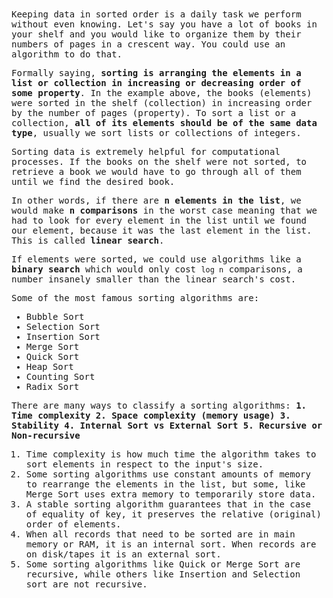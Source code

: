 <samp>
Keeping data in sorted order is a daily task we perform without even knowing. Let's say you have a lot of books in your shelf and you would like to organize them by their numbers of pages in a crescent way. You could use an algorithm to do that.

Formally saying, **sorting is arranging the elements in a list or collection in increasing or decreasing order of some property**. In the example above, the books (elements) were sorted in the shelf (collection) in increasing order by the number of pages (property).
To sort a list or a collection, **all of its elements should be of the same data type**, usually we sort lists or collections of integers.

Sorting data is extremely helpful for computational processes. If the books on the shelf were not sorted, to retrieve a book we would have to go through all of them until we find the desired book.

In other words, if there are **n elements in the list**, we would make **n comparisons** in the worst case meaning that we had to look for every element in the list until we found our element, because it was the last element in the list. This is called **linear search**.

If elements were sorted, we could use algorithms like a **binary search** which would only cost `log n` comparisons, a number insanely smaller than the linear search's cost.

Some of the most famous sorting algorithms are:

- Bubble Sort
- Selection Sort
- Insertion Sort
- Merge Sort
- Quick Sort
- Heap Sort
- Counting Sort
- Radix Sort

There are many ways to classify a sorting algorithms: **1. Time complexity 2. Space complexity (memory usage) 3. Stability 4. Internal Sort vs External Sort 5. Recursive or Non-recursive**

1. Time complexity is how much time the algorithm takes to sort elements in respect to the input's size.
2. Some sorting algorithms use constant amounts of memory to rearrange the elements in the list, but some, like Merge Sort uses extra memory to temporarily store data.
3. A stable sorting algorithm guarantees that in the case of equality of key, it preserves the relative (original) order of elements.
4. When all records that need to be sorted are in main memory or RAM, it is an internal sort. When records are on disk/tapes it is an external sort.
5. Some sorting algorithms like Quick or Merge Sort are recursive, while others like Insertion and Selection sort are not recursive.
   </samp>
